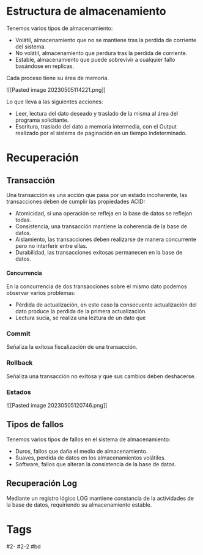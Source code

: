 # Estructura de almacenamiento
Tenemos varios tipos de almacenamiento:
- Volátil, almacenamiento que no se mantiene tras la perdida de corriente del sistema.
- No volátil, almacenamiento que perdura tras la perdida de corriente.
- Estable, almacenamiento que puede sobrevivir a cualquier fallo basándose en replicas.

Cada proceso tiene su área de memoria.

![[Pasted image 20230505114221.png]]

Lo que lleva a las siguientes acciones:
- Leer, lectura del dato deseado y traslado de la misma al área del programa solicitante.
- Escritura, traslado del dato a memoria intermedia, con el Output realizado por el sistema de paginación en un tiempo indeterminado.

# Recuperación
## Transacción
Una transacción es una acción que pasa por un estado incoherente, las transacciones deben de cumplir las propiedades ACID:
- Atomicidad, si una operación se refleja en la base de datos se reflejan todas.
- Consistencia, una transacción mantiene la coherencia de la base de datos.
- Aislamiento, las transacciones deben realizarse de manera concurrente pero no interferir entre ellas.
- Durabilidad, las transacciones exitosas permanecen en la base de datos.

#### Concurrencia
En la concurrencia de dos transacciones sobre el mismo dato podemos observar varios problemas:
- Pérdida de actualización, en este caso la consecuente actualización del dato produce la perdida de la primera actualización.
- Lectura sucia, se realiza una leztura de un dato que 

### Commit
Señaliza la exitosa fiscalización de una transacción.
### Rollback
Señaliza una transacción no exitosa y que sus cambios deben deshacerse.

### Estados

![[Pasted image 20230505120746.png]]

## Tipos de fallos
Tenemos varios tipos de fallos en el sistema de almacenamiento:
- Duros, fallos que daña el medio de almacenamiento.
- Suaves, perdida de datos en los almacenamientos volátiles.
- Software, fallos que alteran la consistencia de la base de datos.

## Recuperación Log
Mediante un registro lógico LOG mantiene constancia de la actividades de la base de datos, requiriendo su almacenamiento estable.
# Tags
#2- 
#2-2 
#bd 